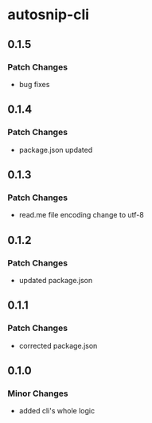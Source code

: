 # autosnip-cli

## 0.1.5

### Patch Changes

- bug fixes

## 0.1.4

### Patch Changes

- package.json updated

## 0.1.3

### Patch Changes

- read.me file encoding change to utf-8

## 0.1.2

### Patch Changes

- updated package.json

## 0.1.1

### Patch Changes

- corrected package.json

## 0.1.0

### Minor Changes

- added cli's whole logic
